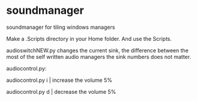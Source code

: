 # soundmanager
soundmanager for tiling windows managers

Make a .Scripts directory in your Home folder. And use the Scripts. 

audioswitchNEW.py changes the current sink, the difference between the most of the self written audio managers the sink numbers does not matter.

audiocontrol.py:

audiocontrol.py i                 | increase the volume 5%

audiocontrol.py d                | decrease the volume 5%
